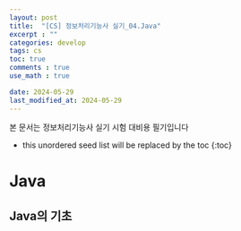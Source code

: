 ```yaml
---
layout: post
title:  "[CS] 정보처리기능사 실기_04.Java"
excerpt : ""
categories: develop
tags: cs
toc: true
comments : true
use_math : true

date: 2024-05-29
last_modified_at: 2024-05-29
---
```

> <span style="font-size: 80%">
본 문서는 정보처리기능사 실기 시험 대비용 필기입니다 </span>

<!--more-->

* this unordered seed list will be replaced by the toc
{:toc}

# Java

## Java의 기초